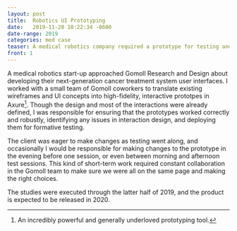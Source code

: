 ```yaml
---
layout: post
title:	Robotics UI Prototyping
date:   2019-11-28 10:22:34 -0600
date-range: 2019
categories: med case
teaser: A medical robotics company required a prototype for testing and sales. I built and maintained a fully interactive prototype in Axure.
front: 1
--- 
```


A medical robotics start-up approached Gomoll Research and Design about developing their next-generation cancer treatment system user interfaces. I worked with a small team of Gomoll coworkers to translate existing wireframes and UI concepts into high-fidelity, interactive prototpes in Axure[^axure]. Though the design and most of the interactions were already defined, I was responsible for ensuring that the prototypes worked correctly and robustly, identifying any issues in interaction design, and deploying them for formative testing.

The client was eager to make changes as testing went along, and occasionally I would be responsible for making changes to the prototype in the evening before one session, or even between morning and afternoon test sessions. This kind of short-term work required constant collaboration in the Gomoll team to make sure we were all on the same page and making the right choices.

The studies were executed through the latter half of 2019, and the product is expected to be released in 2020.

[^axure]: An incredibly powerful and generally underloved prototyping tool.